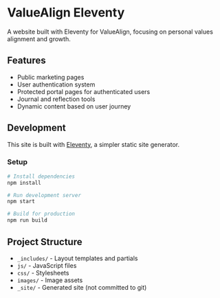 # ValueAlign Eleventy

A website built with Eleventy for ValueAlign, focusing on personal values alignment and growth.

## Features

- Public marketing pages
- User authentication system
- Protected portal pages for authenticated users
- Journal and reflection tools
- Dynamic content based on user journey

## Development

This site is built with [Eleventy](https://www.11ty.dev/), a simpler static site generator.

### Setup

```bash
# Install dependencies
npm install

# Run development server
npm start

# Build for production
npm run build
```

## Project Structure

- `_includes/` - Layout templates and partials
- `js/` - JavaScript files
- `css/` - Stylesheets
- `images/` - Image assets
- `_site/` - Generated site (not committed to git)
